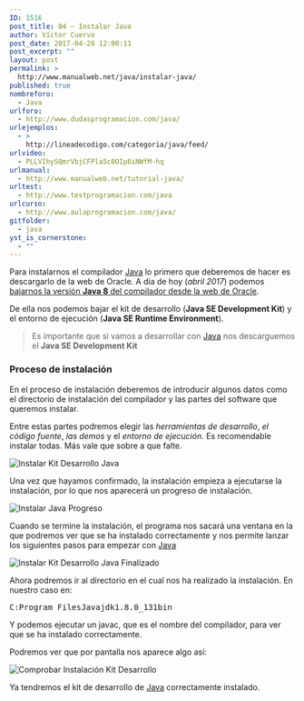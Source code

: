 ```yaml
---
ID: 1516
post_title: 04 – Instalar Java
author: Víctor Cuervo
post_date: 2017-04-28 12:00:11
post_excerpt: ""
layout: post
permalink: >
  http://www.manualweb.net/java/instalar-java/
published: true
nombreforo:
  - Java
urlforo:
  - http://www.dudasprogramacion.com/java/
urlejemplos:
  - >
    http://lineadecodigo.com/categoria/java/feed/
urlvideo:
  - PLLVIhySQmrVbjCFPla5c0OIp6iNWfM-hq
urlmanual:
  - http://www.manualweb.net/tutorial-java/
urltest:
  - http://www.testprogramacion.com/java
urlcurso:
  - http://www.aulaprogramacion.com/java/
gitfolder:
  - java
yst_is_cornerstone:
  - ""
---
```

Para instalarnos el compilador [Java][1] lo primero que deberemos de hacer es descargarlo de la web de Oracle. A día de hoy (*abril 2017*) podemos [bajarnos la versión **Java 8** del compilador desde la web de Oracle][2].

De ella nos podemos bajar el kit de desarrollo (**Java SE Development Kit**) y el entorno de ejecución (**Java SE Runtime Environment**).

> Es importante que si vamos a desarrollar con [Java][1] nos descarguemos el **Java SE Development Kit**

### Proceso de instalación

En el proceso de instalación deberemos de introducir algunos datos como el directorio de instalación del compilador y las partes del software que queremos instalar.

Entre estas partes podremos elegir las *herramientas de desarrollo*, *el código fuente*, *las demos* y el *entorno de ejecución*. Es recomendable instalar todas. Más vale que sobre a que falte.

<img src="https://github.com/manualweb/manualweb/raw/master/java/images/java-install.png" alt="Instalar Kit Desarrollo Java" class="img-responsive" />

Una vez que hayamos confirmado, la instalación empieza a ejecutarse la instalación, por lo que nos aparecerá un progreso de instalación.

<img src="https://github.com/manualweb/manualweb/raw/master/java/images/java-install-progress.png" alt="Instalar Java Progreso" class="img-responsive" />

Cuando se termine la instalación, el programa nos sacará una ventana en la que podremos ver que se ha instalado correctamente y nos permite lanzar los siguientes pasos para empezar con [Java][1]

<img src="https://github.com/manualweb/manualweb/raw/master/java/images/java-install-finish.png" alt="Instalar Kit Desarrollo Java Finalizado" class="img-responsive" />

Ahora podremos ir al directorio en el cual nos ha realizado la instalación. En nuestro caso en:

<samp>C:Program FilesJavajdk1.8.0_131bin</samp>

Y podemos ejecutar un javac, que es el nombre del compilador, para ver que se ha instalado correctamente.

Podremos ver que por pantalla nos aparece algo así:

<img src="https://github.com/manualweb/manualweb/raw/master/java/images/java-install-check.png" alt="Comprobar Instalación Kit Desarrollo" class="img-responsive" />

Ya tendremos el kit de desarrollo de [Java][1] correctamente instalado.

 [1]: http://www.manualweb.net/tutorial-java/
 [2]: https://java.com/en/download/ "Descargar Compilador Java"